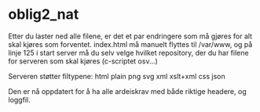 # oblig2_nat

Etter du laster ned alle filene, er det et par endringere som må gjøres for alt skal kjøres som forventet.
index.html må manuelt flyttes til /var/www, og på linje 125 i start server må du selv velge hvilket
repository, der du har filene for serveren som skal kjøres (c-scriptet osv...)

Serveren støtter filtypene:
html plain png svg xml xslt+xml css json

Den er nå oppdatert for å ha alle ardeiskrav med både riktige headere, og loggfil.
